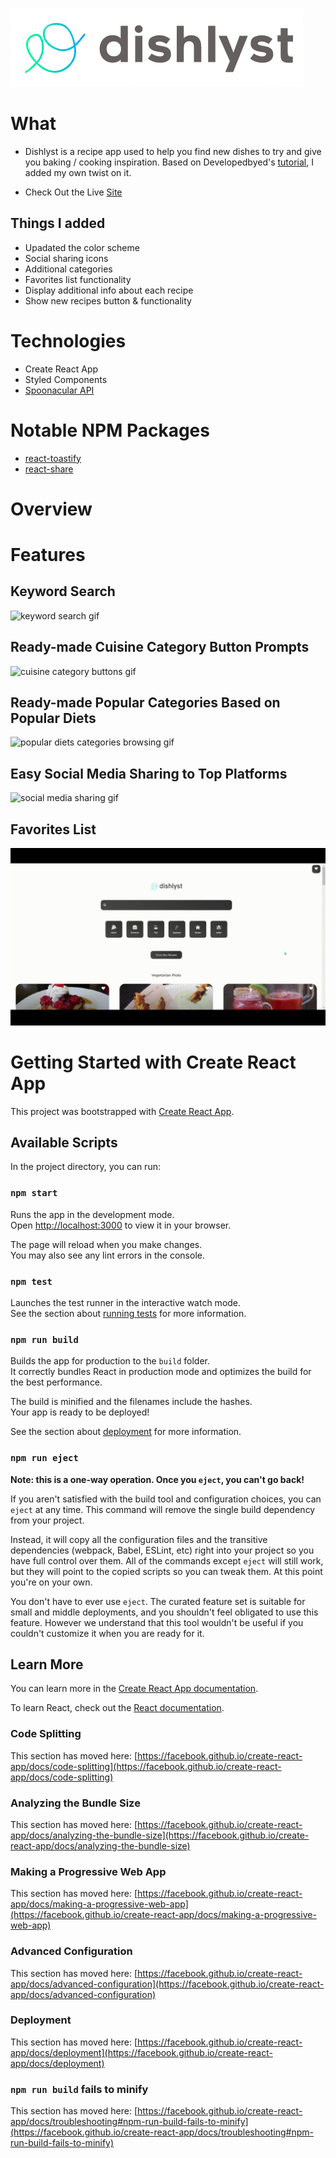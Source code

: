
![dishlyst logo](./public/img/logo1.png)
# What
- Dishlyst is a recipe app used to help you find new dishes to try and give you baking / cooking inspiration. Based on Developedbyed's [tutorial](https://www.youtube.com/watch?v=xc4uOzlndAk&t=226s), I added my own twist on it.

- Check Out the Live [Site](https://dishlyst.netlify.app/)

 ## Things I added
 - Upadated the color scheme
 - Social sharing icons
 - Additional categories
 - Favorites list functionality 
 - Display additional info about each recipe
 - Show new recipes button & functionality

# Technologies
- Create React App
- Styled Components
- [Spoonacular API](https://spoonacular.com/food-api)

# Notable NPM Packages 
- [react-toastify](https://www.npmjs.com/package/react-toastify)
- [react-share](https://github.com/nygardk/react-share)

# Overview

# Features

## Keyword Search
![keyword search gif](./public/gifs/key-word-search.gif)
## Ready-made Cuisine Category Button Prompts
![cuisine category buttons gif](./public/gifs/cuisine-category-buttons.gif)
## Ready-made Popular Categories Based on Popular Diets
![popular diets categories browsing gif](./public/gifs/popular-categories-browse.gif)
## Easy Social Media Sharing to Top Platforms
![social media sharing gif](./public/gifs/social-share.gif)
## Favorites List 
![favorites list gif](./public/gifs/favorites-list.gif)

# Getting Started with Create React App

This project was bootstrapped with [Create React App](https://github.com/facebook/create-react-app).

## Available Scripts

In the project directory, you can run:

### `npm start`

Runs the app in the development mode.\
Open [http://localhost:3000](http://localhost:3000) to view it in your browser.

The page will reload when you make changes.\
You may also see any lint errors in the console.

### `npm test`

Launches the test runner in the interactive watch mode.\
See the section about [running tests](https://facebook.github.io/create-react-app/docs/running-tests) for more information.

### `npm run build`

Builds the app for production to the `build` folder.\
It correctly bundles React in production mode and optimizes the build for the best performance.

The build is minified and the filenames include the hashes.\
Your app is ready to be deployed!

See the section about [deployment](https://facebook.github.io/create-react-app/docs/deployment) for more information.

### `npm run eject`

**Note: this is a one-way operation. Once you `eject`, you can't go back!**

If you aren't satisfied with the build tool and configuration choices, you can `eject` at any time. This command will remove the single build dependency from your project.

Instead, it will copy all the configuration files and the transitive dependencies (webpack, Babel, ESLint, etc) right into your project so you have full control over them. All of the commands except `eject` will still work, but they will point to the copied scripts so you can tweak them. At this point you're on your own.

You don't have to ever use `eject`. The curated feature set is suitable for small and middle deployments, and you shouldn't feel obligated to use this feature. However we understand that this tool wouldn't be useful if you couldn't customize it when you are ready for it.

## Learn More

You can learn more in the [Create React App documentation](https://facebook.github.io/create-react-app/docs/getting-started).

To learn React, check out the [React documentation](https://reactjs.org/).

### Code Splitting

This section has moved here: [https://facebook.github.io/create-react-app/docs/code-splitting](https://facebook.github.io/create-react-app/docs/code-splitting)

### Analyzing the Bundle Size

This section has moved here: [https://facebook.github.io/create-react-app/docs/analyzing-the-bundle-size](https://facebook.github.io/create-react-app/docs/analyzing-the-bundle-size)

### Making a Progressive Web App

This section has moved here: [https://facebook.github.io/create-react-app/docs/making-a-progressive-web-app](https://facebook.github.io/create-react-app/docs/making-a-progressive-web-app)

### Advanced Configuration

This section has moved here: [https://facebook.github.io/create-react-app/docs/advanced-configuration](https://facebook.github.io/create-react-app/docs/advanced-configuration)

### Deployment

This section has moved here: [https://facebook.github.io/create-react-app/docs/deployment](https://facebook.github.io/create-react-app/docs/deployment)

### `npm run build` fails to minify

This section has moved here: [https://facebook.github.io/create-react-app/docs/troubleshooting#npm-run-build-fails-to-minify](https://facebook.github.io/create-react-app/docs/troubleshooting#npm-run-build-fails-to-minify)
